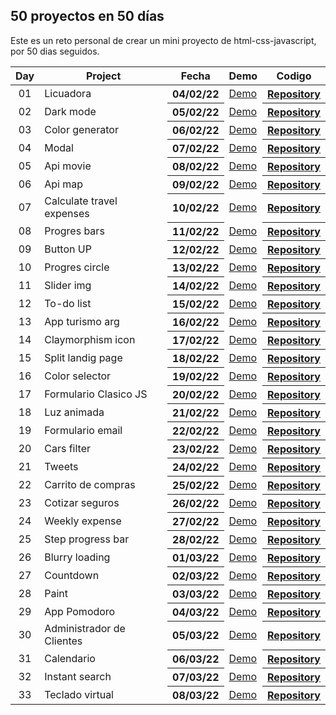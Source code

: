 ## 50 proyectos en 50 días

Este es un reto personal de crear un mini proyecto de html-css-javascript, por 50 dias seguidos.

<table>
<thead>
<tr>
<th align="center">Day</th>
<th>Project</th>
<th>Fecha</th>
<th>Demo</th>
<th>Codigo</th>
</tr>
</thead>
<tbody>

<tr>
<td align="center">01</td>
<td>Licuadora</td>
<th>04/02/22</th>
<td><a href="https://nahuel61920.github.io/Licuadora/" rel="nofollow">Demo</a></td>
<th><a href="https://github.com/Nahuel61920/Licuadora" rel="nofollow">Repository</a></th>
</tr>

<tr>
<td align="center">02</td>
<td>Dark mode</td>
<th>05/02/22</th>
<td><a href="https://nahuel61920.github.io/Modo-nocturno/" rel="nofollow">Demo</a></td>
<th><a href="https://github.com/Nahuel61920/Modo-nocturno" rel="nofollow">Repository</a></th>
</tr>

<tr>
<td align="center">03</td>
<td>Color generator</td>
<th>06/02/22</th>
<td><a href="https://nahuel61920.github.io/generador-colores-random/" rel="nofollow">Demo</a></td>
<th><a href="https://github.com/Nahuel61920/generador-colores-random" rel="nofollow">Repository</a></th>
</tr>

<tr>
<td align="center">04</td>
<td>Modal</td>
<th>07/02/22</th>
<td><a href="https://nahuel61920.github.io/modal/" rel="nofollow">Demo</a></td>
<th><a href="https://github.com/Nahuel61920/modal" rel="nofollow">Repository</a></th>
</tr>

<tr>
<td align="center">05</td>
<td>Api movie</td>
<th>08/02/22</th>
<td><a href="https://nahuel61920.github.io/Api-peliculas/" rel="nofollow">Demo</a></td>
<th><a href="https://github.com/Nahuel61920/Api-peliculas" rel="nofollow">Repository</a></th>
</tr>

<tr>
<td align="center">06</td>
<td>Api map</td>
<th>09/02/22</th>
<td><a href="https://nahuel61920.github.io/api-map/" rel="nofollow">Demo</a></td>
<th><a href="https://github.com/Nahuel61920/api-map" rel="nofollow">Repository</a></th>
</tr>

<tr>
<td align="center">07</td>
<td>Calculate travel expenses</td>
<th>10/02/22</th>
<td><a href="https://nahuel61920.github.io/Calcular-gastos-de-viaje/" rel="nofollow">Demo</a></td>
<th><a href="https://github.com/Nahuel61920/Calcular-gastos-de-viaje" rel="nofollow">Repository</a></th>
</tr>

<tr>
<td align="center">08</td>
<td>Progres bars</td>
<th>11/02/22</th>
<td><a href="https://nahuel61920.github.io/Barra-de-progreso/">Demo</a></td>
<th><a href="https://github.com/Nahuel61920/Barra-de-progreso" rel="nofollow">Repository</a></th>
</tr>

<tr>
<td align="center">09</td>
<td>Button UP</td>
<th>12/02/22</th>
<td><a href="https://nahuel61920.github.io/Boton-up/">Demo</a></td>
<th><a href="https://github.com/Nahuel61920/Boton-up" rel="nofollow">Repository</a></th>
</tr>

<tr>
<td align="center">10</td>
<td>Progres circle</td>
<th>13/02/22</th>
<td><a href="https://nahuel61920.github.io/Progres-circle/">Demo</a></td>
<th><a href="https://github.com/Nahuel61920/Progres-circle" rel="nofollow">Repository</a></th>
</tr>

<tr>
<td align="center">11</td>
<td>Slider img</td>
<th>14/02/22</th>
<td><a href="https://nahuel61920.github.io/Slider-img/">Demo</a></td>
<th><a href="https://github.com/Nahuel61920/Slider-img" rel="nofollow">Repository</a></th>
</tr>

<tr>
<td align="center">12</td>
<td>To-do list</td>
<th>15/02/22</th>
<td><a href="https://nahuel61920.github.io/To-do-list/">Demo</a></td>
<th><a href="https://github.com/Nahuel61920/To-do-list" rel="nofollow">Repository</a></th>
</tr>

<tr>
<td align="center">13</td>
<td>App turismo arg</td>
<th>16/02/22</th>
<td><a href="https://nahuel61920.github.io/App-turismo-arg/">Demo</a></td>
<th><a href="https://github.com/Nahuel61920/App-turismo-arg" rel="nofollow">Repository</a></th>
</tr>

<tr>
<td align="center">14</td>
<td>Claymorphism icon</td>
<th>17/02/22</th>
<td><a href="https://nahuel61920.github.io/Efecto-ico/">Demo</a></td>
<th><a href="https://github.com/Nahuel61920/Efecto-ico" rel="nofollow">Repository</a></th>
</tr>

<tr>
<td align="center">15</td>
<td>Split landig page</td>
<th>18/02/22</th>
<td><a href="https://nahuel61920.github.io/Split-landig-page/">Demo</a></td>
<th><a href="https://github.com/Nahuel61920/Split-landig-page" rel="nofollow">Repository</a></th>
</tr>

<tr>
<td align="center">16</td>
<td>Color selector</td>
<th>19/02/22</th>
<td><a href="https://nahuel61920.github.io/Color-selector/">Demo</a></td>
<th><a href="https://github.com/Nahuel61920/Color-selector" rel="nofollow">Repository</a></th>
</tr>

<tr>
<td align="center">17</td>
<td>Formulario Clasico JS</td>
<th>20/02/22</th>
<td><a href="https://nahuel61920.github.io/FormularioJs-Clasico/">Demo</a></td>
<th><a href="https://github.com/Nahuel61920/FormularioJs-Clasico" rel="nofollow">Repository</a></th>
</tr>

<tr>
<td align="center">18</td>
<td>Luz animada</td>
<th>21/02/22</th>
<td><a href="https://nahuel61920.github.io/Luz-on-off/">Demo</a></td>
<th><a href="https://github.com/Nahuel61920/Luz-on-off" rel="nofollow">Repository</a></th>
</tr>

<tr>
<td align="center">19</td>
<td>Formulario email</td>
<th>22/02/22</th>
<td><a href="https://nahuel61920.github.io/formulario-email/">Demo</a></td>
<th><a href="https://github.com/Nahuel61920/formulario-email" rel="nofollow">Repository</a></th>
</tr>

<tr>
<td align="center">20</td>
<td>Cars filter</td>
<th>23/02/22</th>
<td><a href="https://nahuel61920.github.io/Buscador-de-autos/">Demo</a></td>
<th><a href="https://github.com/Nahuel61920/Buscador-de-autos" rel="nofollow">Repository</a></th>
</tr>

<tr>
<td align="center">21</td>
<td>Tweets</td>
<th>24/02/22</th>
<td><a href="https://nahuel61920.github.io/Tweets/">Demo</a></td>
<th><a href="https://github.com/Nahuel61920/Tweets" rel="nofollow">Repository</a></th>
</tr>

<tr>
<td align="center">22</td>
<td>Carrito de compras</td>
<th>25/02/22</th>
<td><a href="https://nahuel61920.github.io/Carrito-Cursos/">Demo</a></td>
<th><a href="https://github.com/Nahuel61920/Carrito-Cursos" rel="nofollow">Repository</a></th>
</tr>

<tr>
<td align="center">23</td>
<td>Cotizar seguros</td>
<th>26/02/22</th>
<td><a href="https://nahuel61920.github.io/Cotizador-de-seguros/">Demo</a></td>
<th><a href="https://github.com/Nahuel61920/Cotizador-de-seguros" rel="nofollow">Repository</a></th>
</tr>

<tr>
<td align="center">24</td>
<td>Weekly expense</td>
<th>27/02/22</th>
<td><a href="https://nahuel61920.github.io/Gastos-semanales/">Demo</a></td>
<th><a href="https://github.com/Nahuel61920/Gastos-semanales" rel="nofollow">Repository</a></th>
</tr>

<tr>
<td align="center">25</td>
<td>Step progress bar</td>
<th>28/02/22</th>
<td><a href="https://nahuel61920.github.io/Step-Progress-Bar/">Demo</a></td>
<th><a href="https://github.com/Nahuel61920/Step-Progress-Bar" rel="nofollow">Repository</a></th>
</tr>

<tr>
<td align="center">26</td>
<td>Blurry loading</td>
<th>01/03/22</th>
<td><a href="https://nahuel61920.github.io/Blurry-loading/">Demo</a></td>
<th><a href="https://github.com/Nahuel61920/Blurry-loading" rel="nofollow">Repository</a></th>
</tr>

<tr>
<td align="center">27</td>
<td>Countdown</td>
<th>02/03/22</th>
<td><a href="https://nahuel61920.github.io/Countdown/">Demo</a></td>
<th><a href="https://github.com/Nahuel61920/Countdown" rel="nofollow">Repository</a></th>
</tr>

<tr>
<td align="center">28</td>
<td>Paint</td>
<th>03/03/22</th>
<td><a href="https://nahuel61920.github.io/Paint/">Demo</a></td>
<th><a href="https://github.com/Nahuel61920/Paint" rel="nofollow">Repository</a></th>
</tr>

<tr>
<td align="center">29</td>
<td>App Pomodoro</td>
<th>04/03/22</th>
<td><a href="https://nahuel61920.github.io/Pomodoro/">Demo</a></td>
<th><a href="https://github.com/Nahuel61920/Pomodoro" rel="nofollow">Repository</a></th>
</tr>

<tr>
<td align="center">30</td>
<td>Administrador de Clientes</td>
<th>05/03/22</th>
<td><a href="https://nahuel61920.github.io/Administrador-de-Clientes/">Demo</a></td>
<th><a href="https://github.com/Nahuel61920/Administrador-de-Clientes" rel="nofollow">Repository</a></th>
</tr>

<tr>
<td align="center">31</td>
<td>Calendario</td>
<th>06/03/22</th>
<td><a href="https://nahuel61920.github.io/Calendario/">Demo</a></td>
<th><a href="https://github.com/Nahuel61920/Calendario" rel="nofollow">Repository</a></th>
</tr>

<tr>
<td align="center">32</td>
<td>Instant search</td>
<th>07/03/22</th>
<td><a href="https://nahuel61920.github.io/Busqueda-instantanea/">Demo</a></td>
<th><a href="https://github.com/Nahuel61920/Busqueda-instantanea" rel="nofollow">Repository</a></th>
</tr>

<tr>
<td align="center">33</td>
<td>Teclado virtual</td>
<th>08/03/22</th>
<td><a href="https://nahuel61920.github.io/Teclado-virtual/">Demo</a></td>
<th><a href="https://github.com/Nahuel61920/Teclado-virtual" rel="nofollow">Repository</a></th>
</tr>

</tbody>
</table>
